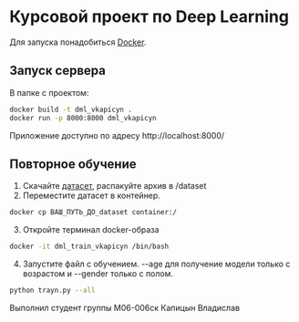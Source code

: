 # Курсовой проект по Deep Learning 

Для запуска понадобиться [Docker](https://docker.com.).

## Запуск сервера
В папке с проектом: 
```sh
docker build -t dml_vkapicyn .
docker run -p 8000:8000 dml_vkapicyn
```
Приложение доступно по адресу http://localhost:8000/

## Повторное обучение

1. Скачайте [датасет](https://www.kaggle.com/ttungl/adience-benchmark-gender-and-age-classification/download), распакуйте архив в /dataset
2. Переместите датасет в контейнер.
```sh
docker cp ВАШ_ПУТЬ_ДО_dataset container:/
```
3. Откройте терминал docker-образа
```sh
docker -it dml_train_vkapicyn /bin/bash
```
4. Запустите файл с обучением. --age для получение модели только с возрастом и --gender только с полом.
```sh
python trayn.py --all
```

Выполнил студент группы М06-006ск
Капицын Владислав